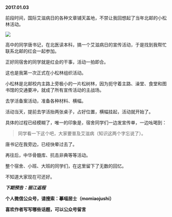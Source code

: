 
**2017.01.03**

前段时间，国际艾滋病日的各种文章铺天盖地，不禁让我回想起了当年北邮的小松林活动。

![](http://imglf.nosdn.127.net/img/ZVg1RHVEMjBzQ2ZZQmxZLzA3RG9BVm42dm5nbEp2WCtRZE9UU3hHWGhlbz0.jpg)


高中的同学唐书记，在北医读本科，搞一个艾滋病日的宣传活动，于是找到我帮忙联系北邮的红会一起参加。

正好同宿舍的同学就是红会的干事，活动一拍即合。

这也是我第一次正式在小松林组织活动。

小松林是北邮校内主路上旁极小的一片松树林，因为扼守着主路、澡堂、食堂和图书馆的交通要冲，就成了所有宣传活动的主战场。

去学活备案活动，准备各种材料、横幅。

活动当天，提前去学活抬两张桌子，占好位置，横幅挂起，活动就开始了。

具体的过程已经模糊了，唯一的印象是，宿舍同学们一边发宣传单，一边吆喝到：
>同学看一下这个吧，大家要普及艾滋病（知识这两个字忘说了）。


唐书记在我旁边，已经快晕过去了。

再往后，中华骨髓库、抗击非典等等活动。

整个宿舍、小班、大班的同学们，在这里留下了无数的回忆。

不知道大家现在可还好。


***下期预告：丽江返程***


**个人微信公众号，请搜索：摹喵居士（momiaojushi）**

**喜欢作者写写哪些话题，可以公众号留言**
